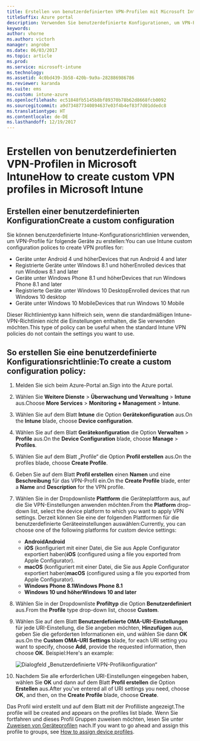 ```yaml
---
title: Erstellen von benutzerdefinierten VPN-Profilen mit Microsoft Intune
titleSuffix: Azure portal
description: Verwenden Sie benutzerdefinierte Konfigurationen, um VPN-Profile in Intune zu erstellen.
keywords: 
author: vhorne
ms.author: victorh
manager: angrobe
ms.date: 06/03/2017
ms.topic: article
ms.prod: 
ms.service: microsoft-intune
ms.technology: 
ms.assetid: 4c0bd439-3b58-420b-9a9a-282886986786
ms.reviewer: karanda
ms.suite: ems
ms.custom: intune-azure
ms.openlocfilehash: ec51848fb5145b8bf89370b78b62d8668fcb0092
ms.sourcegitcommit: a9d734877340894637e03f4b4ef83f7d01ddedc8
ms.translationtype: HT
ms.contentlocale: de-DE
ms.lasthandoff: 12/19/2017
---
```

# <a name="how-to-create-custom-vpn-profiles-in-microsoft-intune"></a><span data-ttu-id="2455d-103">Erstellen von benutzerdefinierten VPN-Profilen in Microsoft Intune</span><span class="sxs-lookup"><span data-stu-id="2455d-103">How to create custom VPN profiles in Microsoft Intune</span></span>

## <a name="create-a-custom-configuration"></a><span data-ttu-id="2455d-104">Erstellen einer benutzerdefinierten Konfiguration</span><span class="sxs-lookup"><span data-stu-id="2455d-104">Create a custom configuration</span></span>
<span data-ttu-id="2455d-105">Sie können benutzerdefinierte Intune-Konfigurationsrichtlinien verwenden, um VPN-Profile für folgende Geräte zu erstellen:</span><span class="sxs-lookup"><span data-stu-id="2455d-105">You can use Intune custom configuration polices to create VPN profiles for:</span></span>

* <span data-ttu-id="2455d-106">Geräte unter Android 4 und höher</span><span class="sxs-lookup"><span data-stu-id="2455d-106">Devices that run Android 4 and later</span></span>
* <span data-ttu-id="2455d-107">Registrierte Geräte unter Windows 8.1 und höher</span><span class="sxs-lookup"><span data-stu-id="2455d-107">Enrolled devices that run Windows 8.1 and later</span></span>
* <span data-ttu-id="2455d-108">Geräte unter Windows Phone 8.1 und höher</span><span class="sxs-lookup"><span data-stu-id="2455d-108">Devices that run Windows Phone 8.1 and later</span></span>
* <span data-ttu-id="2455d-109">Registrierte Geräte unter Windows 10 Desktop</span><span class="sxs-lookup"><span data-stu-id="2455d-109">Enrolled devices that run Windows 10 desktop</span></span> 
* <span data-ttu-id="2455d-110">Geräte unter Windows 10 Mobile</span><span class="sxs-lookup"><span data-stu-id="2455d-110">Devices that run Windows 10 Mobile</span></span>

<span data-ttu-id="2455d-111">Dieser Richtlinientyp kann hilfreich sein, wenn die standardmäßigen Intune-VPN-Richtlinien nicht die Einstellungen enthalten, die Sie verwenden möchten.</span><span class="sxs-lookup"><span data-stu-id="2455d-111">This type of policy can be useful when the standard Intune VPN policies do not contain the settings you want to use.</span></span>

## <a name="to-create-a-custom-configuration-policy"></a><span data-ttu-id="2455d-112">So erstellen Sie eine benutzerdefinierte Konfigurationsrichtlinie:</span><span class="sxs-lookup"><span data-stu-id="2455d-112">To create a custom configuration policy:</span></span>

1. <span data-ttu-id="2455d-113">Melden Sie sich beim Azure-Portal an.</span><span class="sxs-lookup"><span data-stu-id="2455d-113">Sign into the Azure portal.</span></span>
2. <span data-ttu-id="2455d-114">Wählen Sie **Weitere Dienste** > **Überwachung und Verwaltung** > **Intune** aus.</span><span class="sxs-lookup"><span data-stu-id="2455d-114">Choose **More Services** > **Monitoring + Management** > **Intune**.</span></span>
3. <span data-ttu-id="2455d-115">Wählen Sie auf dem Blatt **Intune** die Option **Gerätekonfiguration** aus.</span><span class="sxs-lookup"><span data-stu-id="2455d-115">On the **Intune** blade, choose **Device configuration**.</span></span>
4. <span data-ttu-id="2455d-116">Wählen Sie auf dem Blatt **Gerätekonfiguration** die Option **Verwalten** > **Profile** aus.</span><span class="sxs-lookup"><span data-stu-id="2455d-116">On the **Device Configuration** blade, choose **Manage** > **Profiles**.</span></span>
5. <span data-ttu-id="2455d-117">Wählen Sie auf dem Blatt „Profile“ die Option **Profil erstellen** aus.</span><span class="sxs-lookup"><span data-stu-id="2455d-117">On the profiles blade, choose **Create Profile**.</span></span>
6. <span data-ttu-id="2455d-118">Geben Sie auf dem Blatt **Profil erstellen** einen **Namen** und eine **Beschreibung** für das VPN-Profil ein.</span><span class="sxs-lookup"><span data-stu-id="2455d-118">On the **Create Profile** blade, enter a **Name** and **Description** for the VPN profile.</span></span>
7. <span data-ttu-id="2455d-119">Wählen Sie in der Dropdownliste **Plattform** die Geräteplattform aus, auf die Sie VPN-Einstellungen anwenden möchten.</span><span class="sxs-lookup"><span data-stu-id="2455d-119">From the **Platform** drop-down list, select the device platform to which you want to apply VPN settings.</span></span> <span data-ttu-id="2455d-120">Derzeit können Sie eine der folgenden Plattformen für die benutzerdefinierte Geräteeinstellungen auswählen:</span><span class="sxs-lookup"><span data-stu-id="2455d-120">Currently, you can choose one of the following platforms for custom device settings:</span></span>
    - <span data-ttu-id="2455d-121">**Android**</span><span class="sxs-lookup"><span data-stu-id="2455d-121">**Android**</span></span>
    - <span data-ttu-id="2455d-122">**iOS** (konfiguriert mit einer Datei, die Sie aus Apple Configurator exportiert haben)</span><span class="sxs-lookup"><span data-stu-id="2455d-122">**iOS** (configured using a file you exported from Apple Configurator).</span></span>
    - <span data-ttu-id="2455d-123">**macOS** (konfiguriert mit einer Datei, die Sie aus Apple Configurator exportiert haben)</span><span class="sxs-lookup"><span data-stu-id="2455d-123">**macOS** (configured using a file you exported from Apple Configurator).</span></span>
    - <span data-ttu-id="2455d-124">**Windows Phone 8.1**</span><span class="sxs-lookup"><span data-stu-id="2455d-124">**Windows Phone 8.1**</span></span>
    - <span data-ttu-id="2455d-125">**Windows 10 und höher**</span><span class="sxs-lookup"><span data-stu-id="2455d-125">**Windows 10 and later**</span></span>
6. <span data-ttu-id="2455d-126">Wählen Sie in der Dropdownliste **Profiltyp** die Option **Benutzerdefiniert** aus.</span><span class="sxs-lookup"><span data-stu-id="2455d-126">From the **Profile** type drop-down list, choose **Custom**.</span></span>
7. <span data-ttu-id="2455d-127">Wählen Sie auf dem Blatt **Benutzerdefinierte OMA-URI-Einstellungen** für jede URI-Einstellung, die Sie angeben möchten, **Hinzufügen** aus, geben Sie die geforderten Informationen ein, und wählen Sie dann **OK** aus.</span><span class="sxs-lookup"><span data-stu-id="2455d-127">On the **Custom OMA-URI Settings** blade, for each URI setting you want to specify, choose **Add**, provide the requested information, then choose **OK**.</span></span> <span data-ttu-id="2455d-128">Beispiel:</span><span class="sxs-lookup"><span data-stu-id="2455d-128">Here's an example:</span></span>

   ![Dialogfeld „Benutzerdefinierte VPN-Profilkonfiguration“](./media/Intune_Add_VPN_URI.png)

4.  <span data-ttu-id="2455d-130">Nachdem Sie alle erforderlichen URI-Einstellungen eingegeben haben, wählen Sie **OK** und dann auf dem Blatt **Profil erstellen** die Option **Erstellen** aus.</span><span class="sxs-lookup"><span data-stu-id="2455d-130">After you've entered all of URI settings you need, choose **OK**, and then, on the **Create Profile** blade, choose **Create**.</span></span>

<span data-ttu-id="2455d-131">Das Profil wird erstellt und auf dem Blatt mit der Profilliste angezeigt.</span><span class="sxs-lookup"><span data-stu-id="2455d-131">The profile will be created and appears on the profiles list blade.</span></span>
<span data-ttu-id="2455d-132">Wenn Sie fortfahren und dieses Profil Gruppen zuweisen möchten, lesen Sie unter [Zuweisen von Geräteprofilen](device-profile-assign.md) nach.</span><span class="sxs-lookup"><span data-stu-id="2455d-132">If you want to go ahead and assign this profile to groups, see [How to assign device profiles](device-profile-assign.md).</span></span>




